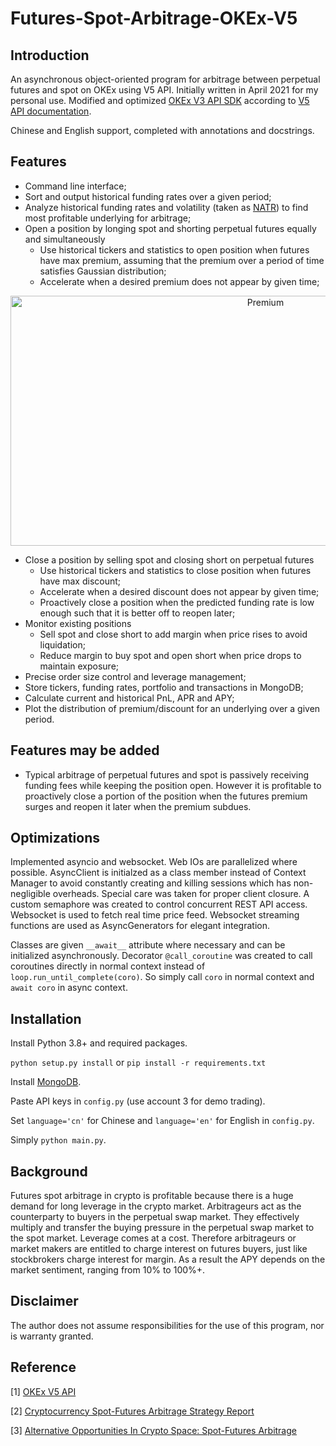 # Futures-Spot-Arbitrage-OKEx-V5

## Introduction

An asynchronous object-oriented program for arbitrage between perpetual futures and spot on OKEx using V5 API. Initially
written in April 2021 for my personal use. Modified and
optimized [OKEx V3 API SDK](https://github.com/okex/V3-Open-API-SDK)
according to [V5 API documentation](https://www.okex.com/docs-v5/en).

Chinese and English support, completed with annotations and docstrings.

## Features

* Command line interface;
* Sort and output historical funding rates over a given period;
* Analyze historical funding rates and volatility (taken as [NATR](https://www.macroption.com/normalized-atr/)) to find
  most profitable underlying for arbitrage;
* Open a position by longing spot and shorting perpetual futures equally and simultaneously
    * Use historical tickers and statistics to open position when futures have max premium, assuming that the premium
      over a period of time satisfies Gaussian distribution;
    * Accelerate when a desired premium does not appear by given time;

<p align="center">
  <img width="800" height="400" src="https://raw.githubusercontent.com/Aureliano90/Futures-Spot-Arbitrage-OKEx-V5/main/gaussian.png" alt='Premium'>
</p>

* Close a position by selling spot and closing short on perpetual futures
    * Use historical tickers and statistics to close position when futures have max discount;
    * Accelerate when a desired discount does not appear by given time;
    * Proactively close a position when the predicted funding rate is low enough such that it is better off to reopen
      later;
* Monitor existing positions
    * Sell spot and close short to add margin when price rises to avoid liquidation;
    * Reduce margin to buy spot and open short when price drops to maintain exposure;
* Precise order size control and leverage management;
* Store tickers, funding rates, portfolio and transactions in MongoDB;
* Calculate current and historical PnL, APR and APY;
* Plot the distribution of premium/discount for an underlying over a given period.

## Features may be added

* Typical arbitrage of perpetual futures and spot is passively receiving funding fees while keeping the position open.
  However it is profitable to proactively close a portion of the position when the futures premium surges and reopen it
  later when the premium subdues.

## Optimizations

Implemented asyncio and websocket. Web IOs are parallelized where possible. AsyncClient is initialzed as a class member
instead of Context Manager to avoid constantly creating and killing sessions which has non-negligible overheads. Special
care was taken for proper client closure. A custom semaphore was created to control concurrent REST API access.
Websocket is used to fetch real time price feed. Websocket streaming functions are used as AsyncGenerators for elegant
integration.

Classes are given `__await__` attribute where necessary and can be initialized asynchronously.
Decorator `@call_coroutine` was created to call coroutines directly in normal context instead
of `loop.run_until_complete(coro)`. So simply call `coro` in normal context and `await coro` in async context.

## Installation

Install Python 3.8+ and required packages.

`python setup.py install`
or
`pip install -r requirements.txt`

Install [MongoDB](https://www.mongodb.com/try/download/community).

Paste API keys in `config.py` (use account 3 for demo trading).

Set `language='cn'` for Chinese and `language='en'` for English in `config.py`.

Simply `python main.py`.

## Background

Futures spot arbitrage in crypto is profitable because there is a huge demand for long leverage in the crypto market.
Arbitrageurs act as the counterparty to buyers in the perpetual swap market. They effectively multiply and transfer the
buying pressure in the perpetual swap market to the spot market. Leverage comes at a cost. Therefore arbitrageurs or
market makers are entitled to charge interest on futures buyers, just like stockbrokers charge interest for margin. As a
result the APY depends on the market sentiment, ranging from 10% to 100%+.

## Disclaimer

The author does not assume responsibilities for the use of this program, nor is warranty granted.

## Reference

[1] [OKEx V5 API](https://www.okex.com/docs-v5/en)

[2] [Cryptocurrency Spot-Futures Arbitrage Strategy Report](https://www.okex.com/academy/en/spot-futures-arbitrage-strategy-report-2)

[3] [Alternative Opportunities In Crypto Space: Spot-Futures Arbitrage](https://seekingalpha.com/article/4410256-alternative-opportunities-in-crypto-spot-futures-arbitrage)
